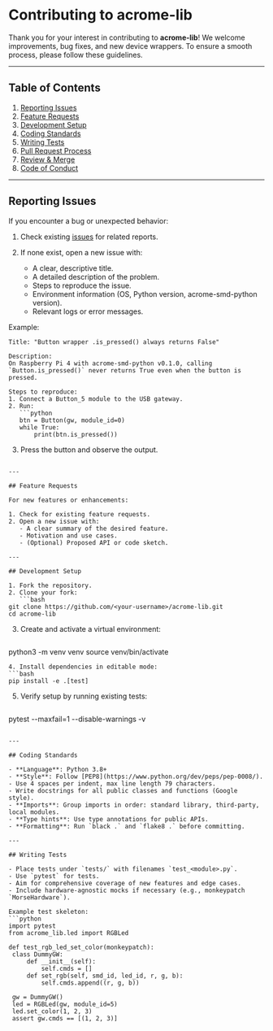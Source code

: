 # Contributing to acrome-lib

Thank you for your interest in contributing to **acrome-lib**! We welcome improvements, bug fixes, and new device wrappers. To ensure a smooth process, please follow these guidelines.

---

## Table of Contents

1. [Reporting Issues](#reporting-issues)
2. [Feature Requests](#feature-requests)
3. [Development Setup](#development-setup)
4. [Coding Standards](#coding-standards)
5. [Writing Tests](#writing-tests)
6. [Pull Request Process](#pull-request-process)
7. [Review & Merge](#review--merge)
8. [Code of Conduct](#code-of-conduct)

---

## Reporting Issues

If you encounter a bug or unexpected behavior:

1. Check existing [issues](https://github.com/MehmetBener/acrome-lib/issues) for related reports.
2. If none exist, open a new issue with:

   * A clear, descriptive title.
   * A detailed description of the problem.
   * Steps to reproduce the issue.
   * Environment information (OS, Python version, acrome-smd-python version).
   * Relevant logs or error messages.

Example:

````
Title: "Button wrapper .is_pressed() always returns False"

Description:
On Raspberry Pi 4 with acrome-smd-python v0.1.0, calling `Button.is_pressed()` never returns True even when the button is pressed.

Steps to reproduce:
1. Connect a Button_5 module to the USB gateway.
2. Run:
   ```python
   btn = Button(gw, module_id=0)
   while True:
       print(btn.is_pressed())
````

3. Press the button and observe the output.

````

---

## Feature Requests

For new features or enhancements:

1. Check for existing feature requests.
2. Open a new issue with:
   - A clear summary of the desired feature.
   - Motivation and use cases.
   - (Optional) Proposed API or code sketch.

---

## Development Setup

1. Fork the repository.
2. Clone your fork:
   ```bash
git clone https://github.com/<your-username>/acrome-lib.git
cd acrome-lib
````

3. Create and activate a virtual environment:

   ```bash
   ```

python3 -m venv venv
source venv/bin/activate

````
4. Install dependencies in editable mode:
```bash
pip install -e .[test]
````

5. Verify setup by running existing tests:

   ```bash
   ```

pytest --maxfail=1 --disable-warnings -v

````

---

## Coding Standards

- **Language**: Python 3.8+
- **Style**: Follow [PEP8](https://www.python.org/dev/peps/pep-0008/).
- Use 4 spaces per indent, max line length 79 characters.
- Write docstrings for all public classes and functions (Google style).
- **Imports**: Group imports in order: standard library, third-party, local modules.
- **Type hints**: Use type annotations for public APIs.
- **Formatting**: Run `black .` and `flake8 .` before committing.

---

## Writing Tests

- Place tests under `tests/` with filenames `test_<module>.py`.
- Use `pytest` for tests.
- Aim for comprehensive coverage of new features and edge cases.
- Include hardware-agnostic mocks if necessary (e.g., monkeypatch `MorseHardware`).

Example test skeleton:
```python
import pytest
from acrome_lib.led import RGBLed

def test_rgb_led_set_color(monkeypatch):
 class DummyGW:
     def __init__(self):
         self.cmds = []
     def set_rgb(self, smd_id, led_id, r, g, b):
         self.cmds.append((r, g, b))

 gw = DummyGW()
 led = RGBLed(gw, module_id=5)
 led.set_color(1, 2, 3)
 assert gw.cmds == [(1, 2, 3)]
````



